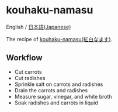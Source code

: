 # kouhaku-namasu

English / [日本語(Japanese)](README_ja.md)  

The recipe of [kouhaku-namasu(紅白なます)](https://ja.wikipedia.org/wiki/膾#紅白なますの作り方).  

## Workflow

 - Cut carrots
 - Cut radishes
 - Sprinkle salt on carrots and radishes
 - Drain the carrots and radishes
 - Measure sugar, vinegar, and white broth
 - Soak radishes and carrots in liquid
